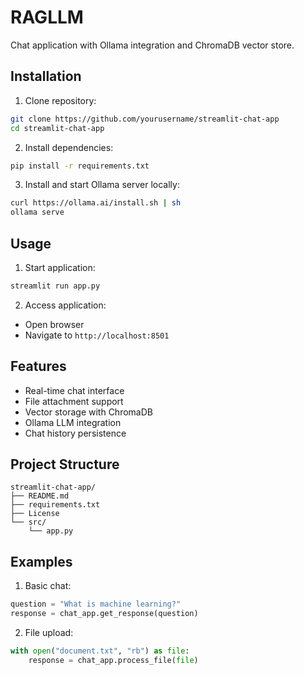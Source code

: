 # RAGLLM

Chat application with Ollama integration and ChromaDB vector store.

## Installation

1. Clone repository:
```bash
git clone https://github.com/yourusername/streamlit-chat-app
cd streamlit-chat-app
```

2. Install dependencies:
```bash
pip install -r requirements.txt
```

3. Install and start Ollama server locally:
```bash
curl https://ollama.ai/install.sh | sh
ollama serve
```

## Usage

1. Start application:
```bash
streamlit run app.py
```

2. Access application:
- Open browser
- Navigate to `http://localhost:8501`

## Features

- Real-time chat interface
- File attachment support
- Vector storage with ChromaDB
- Ollama LLM integration
- Chat history persistence

## Project Structure

```
streamlit-chat-app/
├── README.md
├── requirements.txt
├── License
└── src/
    └── app.py
```

## Examples

1. Basic chat:
```python
question = "What is machine learning?"
response = chat_app.get_response(question)
```

2. File upload:
```python
with open("document.txt", "rb") as file:
    response = chat_app.process_file(file)
```
